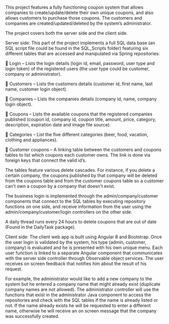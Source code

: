This project features a fully functioning coupon system that allows companies to create/update/delete their own unique coupons, and also allows customers to purchase those coupons. The customers and companies are created/updated/deleted by the system’s administrator.

The project covers both the server side and the client side.

Server side: This part of the project implements a full SQL data base (an SQL script file could be found in the SQL_Scripts folder) featuring six different tables that are accessed and manipulated via Spring repositories:

 Login – Lists the login details (login id, email, password, user type and login token) of the registered users (the user type could be customer, company or administrator).

 Customers – Lists the customers details (customer id, first name, last name, customer login object).

 Companies – Lists the companies details (company id, name, company login object).

 Coupons – Lists the available coupons that the registered companies published (coupon id, company id, coupon title, amount, price, category, description, expiration date and image file source).

 Categories – List the five different categories (beer, food, vacation, clothing and appliances).

 Customer coupons – A linking table between the customers and coupons tables to list which coupons each customer owns. The link is done via foreign keys that connect the valid id’s.

The tables feature various delete cascades. For instance, if you delete a certain company, the coupons published by that company will be deleted from the coupons table and from the customer coupons table so a customer can't own a coupon by a company that doesn't exist.

The business login is implemented through the admin/company/customer components that connect to the SQL tables by executing repository functions on one side, and receive information from the user using the admin/company/customer/login controllers on the other side.

A daily thread runs every 24 hours to delete coupons that are out of date (Found in the DailyTask package).

Client side: The client web app is built using Angular 8 and Bootstrap. Once the user login is validated by the system, his type (admin, customer, company) is evaluated and he is presented with his own unique menu. Each user function is linked to a separate Angular component that communicates with the server side controller through Observable object services. The user receives on screen feedback that notifies him about the result of his request.

For example, the administrator would like to add a new company to the system but he entered a company name that might already exist (duplicate company names are not allowed). The administrator controller will use the functions that exist in the administrator Java component to access the repositories and check with the SQL tables if the name is already listed or not. If the name already exists he will be requested to enter a different name, otherwise he will receive an on screen message that the company was successfully created.
